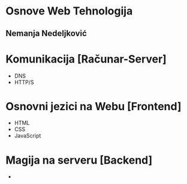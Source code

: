 # Osnove Web Tehnologija

## Nemanja Nedeljković

# Komunikacija [Računar-Server]

- DNS
- HTTP/S

# Osnovni jezici na Webu [Frontend]

- HTML
- CSS
- JavaScript

# Magija na serveru [Backend] 

- 
